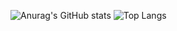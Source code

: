![Anurag's GitHub stats](https://github-readme-stats.vercel.app/api?username=Tessa-Grace&show_icons=true&theme=radical)
![Top Langs](https://github-readme-stats.vercel.app/api/top-langs/?username=anuraghazra&layout=donut&theme=radical)
